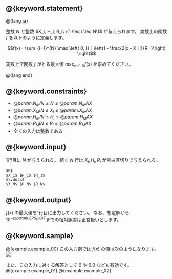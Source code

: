 ## @{keyword.statement}

@{lang.ja}


整数 $N$ と整数 $X_i, H_i, R_i\ \(1 \leq i \leq N\)$ が与えられます。
実数上の関数 $f$ を以下のように定義します。

$$f(x)= \sum_{i=1}^{N} \max \left( 0, H_i \left(1 - \frac{2|x - X_i|}{R_i}\right) \right)$$

実数上で関数 $f$ がとる最大値 $\displaystyle \max_{x\in\mathbb{R}} f(x)$ を求めてください。

@{lang.end}

## @{keyword.constraints}

- $@{param.N_MIN} \leq N \leq @{param.N_MAX}$
- $@{param.X_MIN} \leq X_i \leq @{param.X_MAX}$
- $@{param.H_MIN} \leq H_i \leq @{param.H_MAX}$
- $@{param.R_MIN} \leq R_i \leq @{param.R_MAX}$
- 全ての入力は整数である

## @{keyword.input}
1行目に $N$ が与えられる。
続く $N$ 行は $X_i,H_i,R_i$ が空白区切りで与えられる。

```
$N$
$X_1$ $H_1$ $R_1$
$\vdots$
$X_N$ $H_N$ $R_N$
```

## @{keyword.output}

$f(x)$ の最大値を1行目に出力してください。
なお、想定解から$10^{-@{param.EPS_DIGIT}}$までの相対誤差は正答扱いとします。

## @{keyword.sample}
@{example.example_00}
この入力例では $f(x)$ の値は次のようになります。  
<img src="https://judgeapi.u-aizu.ac.jp/resources/images/73c530f1e9b3e44100f8ea9e502a0f0e.png" alg="example_00.img">

また、この入力に対する解答として $6$ や $6.0$ なども有効です。
@{example.example_01}
@{example.example_02}
